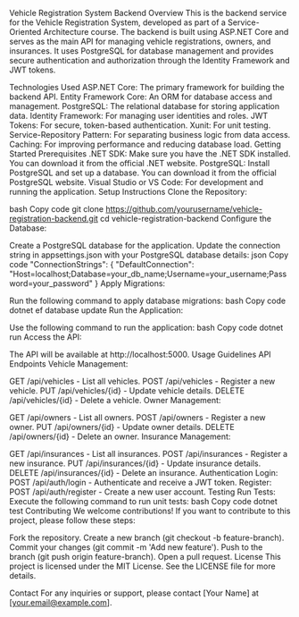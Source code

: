 Vehicle Registration System Backend
Overview
This is the backend service for the Vehicle Registration System, developed as part of a Service-Oriented Architecture course. The backend is built using ASP.NET Core and serves as the main API for managing vehicle registrations, owners, and insurances. It uses PostgreSQL for database management and provides secure authentication and authorization through the Identity Framework and JWT tokens.

Technologies Used
ASP.NET Core: The primary framework for building the backend API.
Entity Framework Core: An ORM for database access and management.
PostgreSQL: The relational database for storing application data.
Identity Framework: For managing user identities and roles.
JWT Tokens: For secure, token-based authentication.
Xunit: For unit testing.
Service-Repository Pattern: For separating business logic from data access.
Caching: For improving performance and reducing database load.
Getting Started
Prerequisites
.NET SDK: Make sure you have the .NET SDK installed. You can download it from the official .NET website.
PostgreSQL: Install PostgreSQL and set up a database. You can download it from the official PostgreSQL website.
Visual Studio or VS Code: For development and running the application.
Setup Instructions
Clone the Repository:

bash
Copy code
git clone https://github.com/yourusername/vehicle-registration-backend.git
cd vehicle-registration-backend
Configure the Database:

Create a PostgreSQL database for the application.
Update the connection string in appsettings.json with your PostgreSQL database details:
json
Copy code
"ConnectionStrings": {
  "DefaultConnection": "Host=localhost;Database=your_db_name;Username=your_username;Password=your_password"
}
Apply Migrations:

Run the following command to apply database migrations:
bash
Copy code
dotnet ef database update
Run the Application:

Use the following command to run the application:
bash
Copy code
dotnet run
Access the API:

The API will be available at http://localhost:5000.
Usage Guidelines
API Endpoints
Vehicle Management:

GET /api/vehicles - List all vehicles.
POST /api/vehicles - Register a new vehicle.
PUT /api/vehicles/{id} - Update vehicle details.
DELETE /api/vehicles/{id} - Delete a vehicle.
Owner Management:

GET /api/owners - List all owners.
POST /api/owners - Register a new owner.
PUT /api/owners/{id} - Update owner details.
DELETE /api/owners/{id} - Delete an owner.
Insurance Management:

GET /api/insurances - List all insurances.
POST /api/insurances - Register a new insurance.
PUT /api/insurances/{id} - Update insurance details.
DELETE /api/insurances/{id} - Delete an insurance.
Authentication
Login: POST /api/auth/login - Authenticate and receive a JWT token.
Register: POST /api/auth/register - Create a new user account.
Testing
Run Tests:
Execute the following command to run unit tests:
bash
Copy code
dotnet test
Contributing
We welcome contributions! If you want to contribute to this project, please follow these steps:

Fork the repository.
Create a new branch (git checkout -b feature-branch).
Commit your changes (git commit -m 'Add new feature').
Push to the branch (git push origin feature-branch).
Open a pull request.
License
This project is licensed under the MIT License. See the LICENSE file for more details.

Contact
For any inquiries or support, please contact [Your Name] at [your.email@example.com].
